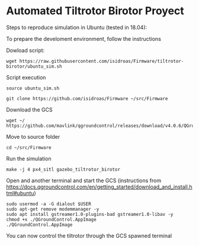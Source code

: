 # Automated Tiltrotor Birotor Proyect

Steps to reproduce simulation in Ubuntu (tested in 18.04):


To prepare the develoment environment, follow the instructions

Dowload script:

```
wget https://raw.githubusercontent.com/isidroas/Firmware/tiltrotor-birotor/ubuntu_sim.sh
```

Script execution

```
source ubuntu_sim.sh
```


```
git clone https://github.com/isidroas/Firmware ~/src/Firmware
```

Download the GCS 
```
wget ~/ https://github.com/mavlink/qgroundcontrol/releases/download/v4.0.6/QGroundControl.AppImage
```

Move to source folder 

```
cd ~/src/Firmware
```

Run the simulation 

```
make -j 4 px4_sitl gazebo_tiltrotor_birotor
```

Open and another terminal and start the GCS (instructions from https://docs.qgroundcontrol.com/en/getting_started/download_and_install.html#ubuntu)

```
sudo usermod -a -G dialout $USER
sudo apt-get remove modemmanager -y
sudo apt install gstreamer1.0-plugins-bad gstreamer1.0-libav -y
chmod +x ./QGroundControl.AppImage
./QGroundControl.AppImage
```

You can now control the tiltrotor through the GCS spawned terminal



